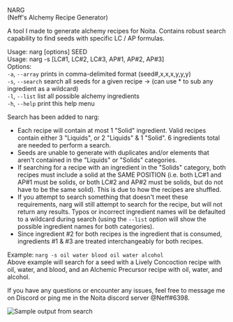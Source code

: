 NARG  
(Neff's Alchemy Recipe Generator)  
  
A tool I made to generate alchemy recipes for Noita. Contains robust search capability to find seeds with specific LC / AP formulas.
  
Usage: narg [options] SEED  
Usage: narg -s [LC#1, LC#2, LC#3, AP#1, AP#2, AP#3]  
Options:  
    `-a`, `--array`         prints in comma-delimited format (seed#,x,x,x,y,y,y)  
    `-s`, `--search`        search all seeds for a given recipe
                            -> (can use * to sub any ingredient as a wildcard)  
    `-l`, `--list`          list all possible alchemy ingredients  
    `-h`, `--help`          print this help menu  
  
Search has been added to narg:  
 - Each recipe will contain at most 1 "Solid" ingredient. Valid recipes contain either 3 "Liquids", or 2 "Liquids" & 1 "Solid". 6 ingredients total are needed to perform a search.  
 - Seeds are unable to generate with duplicates and/or elements that aren't contained in the "Liquids" or "Solids" categories.  
 - If searching for a recipe with an ingredient in the "Solids" category, both recipes must include a solid at the SAME POSITION (i.e. both LC#1 and AP#1 must be solids, or both LC#2 and AP#2 must be solids, but do not have to be the same solid). This is due to how the recipes are shuffled.  
 - If you attempt to search something that doesn't meet these requirements, narg will still attempt to search for the recipe, but will not return any results. Typos or incorrect ingredient names will be defaulted to a wildcard during search (using the `--list` option will show the possible ingredient names for both categories).  
 - Since ingredient #2 for both recipes is the ingredient that is consumed, ingredients #1 & #3 are treated interchangeably for both recipes.  
 
  
  
  Example: `narg -s oil water blood oil water alcohol`  
Above example will search for a seed with a Lively Concoction recipe with oil, water, and blood, and an Alchemic Precursor recipe with oil, water, and alcohol.  
  
If you have any questions or encounter any issues, feel free to message me on Discord or ping me in the Noita discord server @Neff#6398.

![Sample output from search](/narg-output.pngraw=true)
